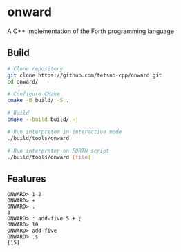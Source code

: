 # onward

A C++ implementation of the Forth programming language

## Build

```sh
# Clone repository
git clone https://github.com/tetsuo-cpp/onward.git
cd onward/

# Configure CMake
cmake -B build/ -S .

# Build
cmake --build build/ -j

# Run interpreter in interactive mode
./build/tools/onward

# Run interpreter on FORTH script
./build/tools/onward [file]
```

## Features

```forth
ONWARD> 1 2
ONWARD> +
ONWARD> .
3
ONWARD> : add-five 5 + ;
ONWARD> 10
ONWARD> add-five
ONWARD> .s
[15]
```
